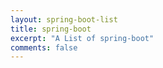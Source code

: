 ```yaml
---
layout: spring-boot-list
title: spring-boot
excerpt: "A List of spring-boot"
comments: false
---
```

